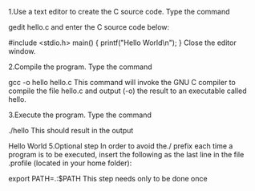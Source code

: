1.Use a text editor to create the C source code. Type the command

gedit hello.c
and enter the C source code below:

#include <stdio.h>
main() {
 printf("Hello World\n");
}
Close the editor window.

2.Compile the program. Type the command

gcc -o hello hello.c
This command will invoke the GNU C compiler to compile the file hello.c and output (-o) the result to an executable called hello.

3.Execute the program. Type the command

./hello
This should result in the output

Hello World
5.Optional step In order to avoid the./ prefix each time a program is to be executed, insert the following as the last line in the file .profile (located in your home folder):

export PATH=.:$PATH
This step needs only to be done once
